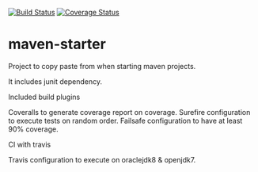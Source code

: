 [![Build Status](https://travis-ci.org/cesarlopezfab/maven-starter.svg?branch=master)](https://travis-ci.org/cesarlopezfab/maven-starter)
[![Coverage Status](https://coveralls.io/repos/github/cesarlopezfab/maven-starter/badge.svg?branch=master)](https://coveralls.io/github/cesarlopezfab/maven-starter?branch=master)

# maven-starter

Project to copy paste from when starting maven projects.

It includes junit dependency.

Included build plugins

Coveralls to generate coverage report on coverage.
Surefire configuration to execute tests on random order.
Failsafe configuration to have at least 90% coverage.

CI with travis

Travis configuration to execute on oraclejdk8 & openjdk7.
